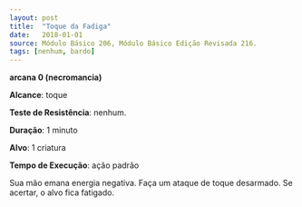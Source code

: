 ```yaml
---
layout: post
title:  "Toque da Fadiga"
date:   2018-01-01
source: Módulo Básico 206, Módulo Básico Edição Revisada 216.
tags: [nenhum, bardo]
---
```


**arcana 0 (necromancia)**

**Alcance**: toque

**Teste de Resistência**: nenhum.

**Duração**: 1 minuto

**Alvo**: 1 criatura

**Tempo de Execução**: ação padrão

Sua mão emana energia negativa. Faça um ataque de toque desarmado. Se acertar, o alvo fica fatigado.
